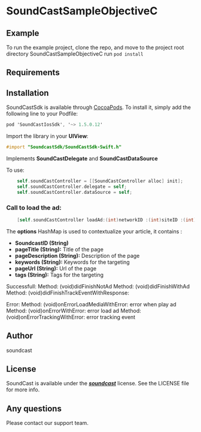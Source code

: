 # SoundCastSampleObjectiveC

## Example

To run the example project, clone the repo, and move to the project root directory SoundCastSampleObjectiveC run `pod install`

## Requirements

## Installation

SoundCastSdk is available through [CocoaPods](https://cocoapods.org). To install
it, simply add the following line to your Podfile:

```Objective-C
pod 'SoundCastIosSdk', '~> 1.5.0.12'
```

Import the library in your **UIView**:

```Objective-C
#import "SoundcastSdk/SoundCastSdk-Swift.h"
```

Implements **SoundCastDelegate** and **SoundCastDataSource**

To use:

```Objective-C
    self.soundCastController = [[SoundCastController alloc] init];
    self.soundCastController.delegate = self;
    self.soundCastController.dataSource = self;
```

### Call to load the ad:

```Objective-C
    [self.soundCastController loadAd:(int)networkID :(int)siteID :(int)tagID :(NSString*)pageTitle :(NSString*)pageDescription :(NSString*)keywords :(NSString*)pageUrl :(NSString*)tags];
```

The **options** HashMap is used to contextualize your article, it contains :
* **SoundcastID (String)** 
* **pageTitle (String):** Title of the page
* **pageDescription (String):** Description of the page
* **keywords (String):** Keywords for the targeting
* **pageUrl (String):** Url of the page
* **tags (String):** Tags for the targeting

Successfull:
Method: (void)didFinishNotAd
Method: (void)didFinishWithAd
Method: (void)didFinishTrackEventWithResponse:
    
Error:
Method: (void)onErrorLoadMediaWithError: error when play ad
Method: (void)onErrorWithError: error load ad
Method: (void)onErrorTrackingWithError: error tracking event

## Author

soundcast

## License

SoundCast is available under the [***soundcast***](https://soundcast.fm) license. See the LICENSE file for more info.


## Any questions

Please contact our support team.